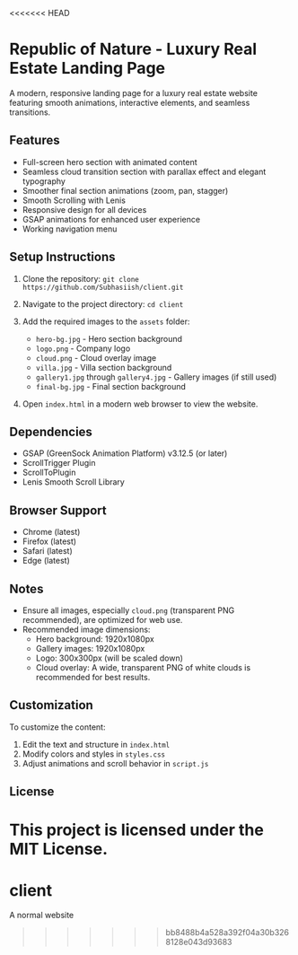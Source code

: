 <<<<<<< HEAD
# Republic of Nature - Luxury Real Estate Landing Page

A modern, responsive landing page for a luxury real estate website featuring smooth animations, interactive elements, and seamless transitions.

## Features

- Full-screen hero section with animated content
- Seamless cloud transition section with parallax effect and elegant typography
- Smoother final section animations (zoom, pan, stagger)
- Smooth Scrolling with Lenis
- Responsive design for all devices
- GSAP animations for enhanced user experience
- Working navigation menu

## Setup Instructions

1. Clone the repository: `git clone https://github.com/Subhasiish/client.git`
2. Navigate to the project directory: `cd client`
3. Add the required images to the `assets` folder:
   - `hero-bg.jpg` - Hero section background
   - `logo.png` - Company logo
   - `cloud.png` - Cloud overlay image
   - `villa.jpg` - Villa section background
   - `gallery1.jpg` through `gallery4.jpg` - Gallery images (if still used)
   - `final-bg.jpg` - Final section background

4. Open `index.html` in a modern web browser to view the website.

## Dependencies

- GSAP (GreenSock Animation Platform) v3.12.5 (or later)
- ScrollTrigger Plugin
- ScrollToPlugin
- Lenis Smooth Scroll Library

## Browser Support

- Chrome (latest)
- Firefox (latest)
- Safari (latest)
- Edge (latest)

## Notes

- Ensure all images, especially `cloud.png` (transparent PNG recommended), are optimized for web use.
- Recommended image dimensions:
  - Hero background: 1920x1080px
  - Gallery images: 1920x1080px
  - Logo: 300x300px (will be scaled down)
  - Cloud overlay: A wide, transparent PNG of white clouds is recommended for best results.

## Customization

To customize the content:
1. Edit the text and structure in `index.html`
2. Modify colors and styles in `styles.css`
3. Adjust animations and scroll behavior in `script.js`

## License

This project is licensed under the MIT License. 
=======
# client
A normal website 
>>>>>>> bb8488b4a528a392f04a30b3268128e043d93683
